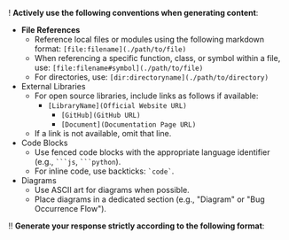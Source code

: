 ! **Actively use the following conventions when generating content**:

- **File References**
  - Reference local files or modules using the following markdown format: `[file:filename](./path/to/file)`
  - When referencing a specific function, class, or symbol within a file, use: `[file:filename#symbol](./path/to/file)`
  - For directories, use: `[dir:directoryname](./path/to/directory)`
- External Libraries
  - For open source libraries, include links as follows if available:
    - `[LibraryName](Official Website URL)`
      - `[GitHub](GitHub URL)`
      - `[Document](Documentation Page URL)`
  - If a link is not available, omit that line.
- Code Blocks
  - Use fenced code blocks with the appropriate language identifier (e.g., ` ```js `, ` ```python `).
  - For inline code, use backticks: `` `code` ``.
- Diagrams
  - Use ASCII art for diagrams when possible.
  - Place diagrams in a dedicated section (e.g., "Diagram" or "Bug Occurrence Flow").

!! **Generate your response strictly according to the following format**:
